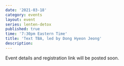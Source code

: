 ```yaml
---
date: '2021-03-18'
category: events
layout: event
series: lenten-detox
published: true
time: '7:30pm Eastern Time'
title: 'Text TBA, led by Dong Hyeon Jeong'
description:
---
```


Event details and registration link will be posted soon.
